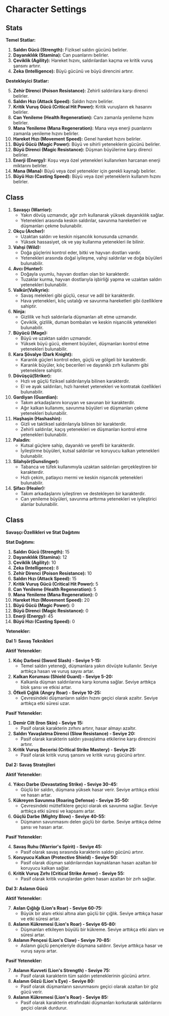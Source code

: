 # Character Settings

## Stats

**Temel Statlar:**

1. **Saldırı Gücü (Strength):** Fiziksel saldırı gücünü belirler.
2. **Dayanıklılık (Stamina):** Can puanlarını belirler.
3. **Çeviklik (Agility):** Hareket hızını, saldırılardan kaçma ve kritik vuruş şansını artırır.
4. **Zeka (Intelligence):** Büyü gücünü ve büyü direncini artırır.

**Destekleyici Statlar:**

5. **Zehir Direnci (Poison Resistance):** Zehirli saldırılara karşı direnci belirler.
6. **Saldırı Hızı (Attack Speed):** Saldırı hızını belirler.
7. **Kritik Vuruş Gücü (Critical Hit Power):** Kritik vuruşların ek hasarını belirler.
8. **Can Yenileme (Health Regeneration):** Canı zamanla yenileme hızını belirler.
9. **Mana Yenileme (Mana Regeneration):** Mana veya enerji puanlarını zamanla yenileme hızını belirler.
10. **Hareket Hızı (Movement Speed):** Genel hareket hızını belirler.
11. **Büyü Gücü (Magic Power):** Büyü ve sihirli yeteneklerin gücünü belirler.
12. **Büyü Direnci (Magic Resistance):** Düşman büyülerine karşı direnci belirler.
13. **Enerji (Energy):** Koşu veya özel yetenekleri kullanırken harcanan enerji miktarını belirler.
14. **Mana (Mana):** Büyü veya özel yetenekler için gerekli kaynağı belirler.
15. **Büyü Hızı (Casting Speed):** Büyü veya özel yeteneklerin kullanım hızını belirler.

## Class

1. **Savaşçı (Warrior):**
   * Yakın dövüş uzmanıdır, ağır zırh kullanarak yüksek dayanıklılık sağlar.
   * Yetenekleri arasında keskin saldırılar, savunma hareketleri ve düşmanları çekme bulunabilir.
2. **Okçu (Archer):**
   * Uzaktan saldırı ve keskin nişancılık konusunda uzmandır.
   * Yüksek hassasiyet, ok ve yay kullanma yetenekleri ile bilinir.
3. **Vahşi (Wild):**
   * Doğa güçlerini kontrol eder, bitki ve hayvan dostları vardır.
   * Yetenekleri arasında doğal iyileşme, vahşi saldırılar ve doğa büyüleri bulunabilir.
4. **Avcı (Hunter):**
   * Doğayla uyumlu, hayvan dostları olan bir karakterdir.
   * Tuzaklar kurma, hayvan dostlarıyla işbirliği yapma ve uzaktan saldırı yetenekleri bulunabilir.
5. **Valkür(Valkyrie):**
   * Savaş melekleri gibi güçlü, cesur ve adil bir karakterdir.
   * Hava yetenekleri, kılıç ustalığı ve savunma hareketleri gibi özelliklere sahiptir.
6. **Ninja:**
   * Gizlilik ve hızlı saldırılarla düşmanları alt etme uzmanıdır.
   * Çeviklik, gizlilik, duman bombaları ve keskin nişancılık yetenekleri bulunabilir.
7. **Büyücü (Mage):**
   * Büyü ve uzaktan saldırı uzmanıdır.
   * Yüksek büyü gücü, element büyüleri, düşmanları kontrol etme yetenekleri bulunabilir.
8. **Kara Şövalye (Dark Knight):**
   * Karanlık güçleri kontrol eden, güçlü ve gölgeli bir karakterdir.
   * Karanlık büyüler, kılıç becerileri ve dayanıklı zırh kullanımı gibi yeteneklere sahiptir.
9. **Dövüşçü(Striker):**
   * Hızlı ve güçlü fiziksel saldırılarıyla bilinen karakterdir.
   * El ve ayak saldırıları, hızlı hareket yetenekleri ve kontratak özellikleri bulunabilir.
10. **Gardiyan (Guardian):**
    * Takım arkadaşlarını koruyan ve savunan bir karakterdir.
    * Ağır kalkan kullanımı, savunma büyüleri ve düşmanları çekme yetenekleri bulunabilir.
11. **Haşhaşin (Hashashin):**
    * Gizli ve taktiksel saldırılarıyla bilinen bir karakterdir.
    * Zehirli saldırılar, kaçış yetenekleri ve düşmanları kontrol etme yetenekleri bulunabilir.
12. **Paladin:**
    * Kutsal güçlere sahip, dayanıklı ve şerefli bir karakterdir.
    * İyileştirme büyüleri, kutsal saldırılar ve koruyucu kalkan yetenekleri bulunabilir.
13. **Silahşör(Gunslinger):**
    * Tabanca ve tüfek kullanımıyla uzaktan saldırıları gerçekleştiren bir karakterdir.
    * Hızlı çekim, patlayıcı mermi ve keskin nişancılık yetenekleri bulunabilir.
14. **Şifacı (Healer):**
    * Takım arkadaşlarını iyileştiren ve destekleyen bir karakterdir.
    * Can yenileme büyüleri, savunma arttırma yetenekleri ve iyileştirici alanlar bulunabilir.



## Class

**Savaşçı Özellikleri ve Stat Dağıtımı**

**Stat Dağıtımı:**

1. **Saldırı Gücü (Strength):** 15
2. **Dayanıklılık (Stamina):** 12
3. **Çeviklik (Agility):** 10
4. **Zeka (Intelligence):** 8
5. **Zehir Direnci (Poison Resistance):** 10
6. **Saldırı Hızı (Attack Speed):** 15
7. **Kritik Vuruş Gücü (Critical Hit Power):** 5
8. **Can Yenileme (Health Regeneration):** 5
9. **Mana Yenileme (Mana Regeneration):** 0
10. **Hareket Hızı (Movement Speed):** 20
11. **Büyü Gücü (Magic Power):** 0
12. **Büyü Direnci (Magic Resistance):** 0
13. **Enerji (Energy):** 45
14. **Büyü Hızı (Casting Speed):** 0

**Yetenekler:**

**Dal 1: Savaş Teknikleri**

**Aktif Yetenekler:**

1. **Kılıç Darbesi (Sword Slash) - Seviye 1-15:**
   * Temel saldırı yeteneği, düşmanlara yakın dövüşte kullanılır. Seviye arttıkça hasarı ve vuruş sayısı artar.
2. **Kalkan Koruması (Shield Guard) - Seviye 5-20:**
   * Kalkanla düşman saldırılarına karşı koruma sağlar. Seviye arttıkça blok şansı ve etkisi artar.
3. **Öfkeli Çığlık (Angry Roar) - Seviye 10-25:**
   * Çevresindeki düşmanların saldırı hızını geçici olarak azaltır. Seviye arttıkça etki süresi uzar.

**Pasif Yetenekler:**

1. **Demir Cilt (Iron Skin) - Seviye 15:**
   * Pasif olarak karakterin zırhını artırır, hasar almayı azaltır.
2. **Saldırı Yavaşlatma Direnci (Slow Resistance) - Seviye 20:**
   * Pasif olarak karakterin saldırı yavaşlatma etkilerine karşı direncini artırır.
3. **Kritik Vuruş Becerisi (Critical Strike Mastery) - Seviye 25:**
   * Pasif olarak kritik vuruş şansını ve kritik vuruş gücünü artırır.

**Dal 2: Savaş Stratejileri**

**Aktif Yetenekler:**

4. **Yıkıcı Darbe (Devastating Strike) - Seviye 30-45:**
   * Güçlü bir saldırı, düşmana yüksek hasar verir. Seviye arttıkça etkisi ve hasarı artar.
5. **Kükreyen Savunma (Roaring Defense) - Seviye 35-50:**
   * Çevresindeki müttefiklere geçici olarak ek savunma sağlar. Seviye arttıkça etki süresi ve kapsamı artar.
6. **Güçlü Darbe (Mighty Blow) - Seviye 40-55:**
   * Düşmanın savunmasını delen güçlü bir darbe. Seviye arttıkça delme şansı ve hasarı artar.

**Pasif Yetenekler:**

4. **Savaş Ruhu (Warrior's Spirit) - Seviye 45:**
   * Pasif olarak savaş sırasında karakterin saldırı gücünü artırır.
5. **Koruyucu Kalkan (Protective Shield) - Seviye 50:**
   * Pasif olarak düşman saldırılarından kaynaklanan hasarı azaltan bir koruyucu kalkan sağlar.
6. **Kritik Vuruş Zırhı (Critical Strike Armor) - Seviye 55:**
   * Pasif olarak kritik vuruşlardan gelen hasarı azaltan bir zırh sağlar.

**Dal 3: Aslanın Gücü**

**Aktif Yetenekler:**

7. **Aslan Çığlığı (Lion's Roar) - Seviye 60-75:**
   * Büyük bir alanı etkisi altına alan güçlü bir çığlık. Seviye arttıkça hasar ve etki süresi artar.
8. **Aslanın Kükremesi (Lion's Roar) - Seviye 65-80:**
   * Düşmanları etkileyen büyülü bir kükreme. Seviye arttıkça etki alanı ve süresi artar.
9. **Aslanın Pençesi (Lion's Claw) - Seviye 70-85:**
   * Aslanın güçlü pençeleriyle düşmana saldırır. Seviye arttıkça hasar ve vuruş sayısı artar.

**Pasif Yetenekler:**

7. **Aslanın Kuvveti (Lion's Strength) - Seviye 75:**
   * Pasif olarak karakterin tüm saldırı yeteneklerinin gücünü artırır.
8. **Aslanın Gözü (Lion's Eye) - Seviye 80:**
   * Pasif olarak düşmanların savunmasını geçici olarak azaltan bir göz gücü verir.
9. **Aslanın Kükremesi (Lion's Roar) - Seviye 85:**
   * Pasif olarak karakterin etrafındaki düşmanları korkutarak saldırılarını geçici olarak durdurur.

